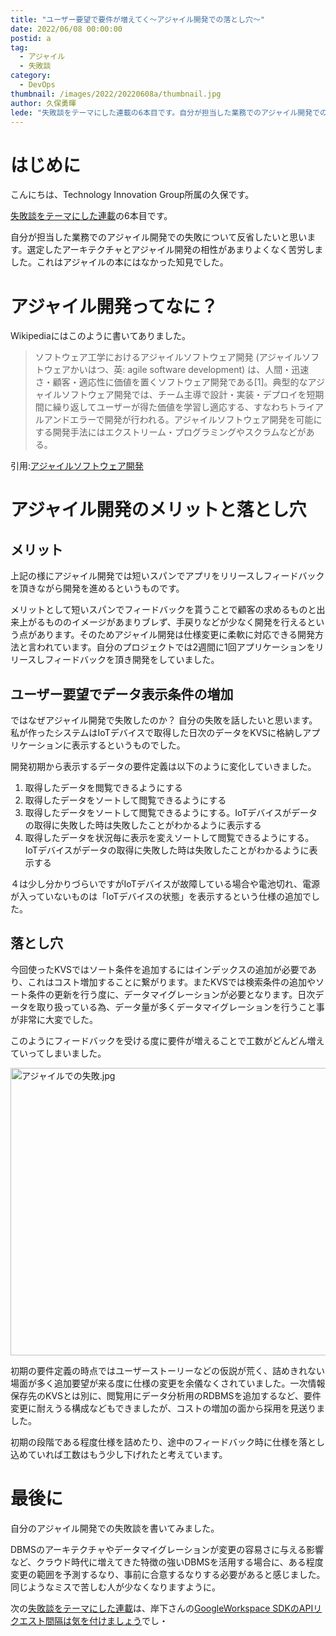 ```yaml
---
title: "ユーザー要望で要件が増えてく〜アジャイル開発での落とし穴〜"
date: 2022/06/08 00:00:00
postid: a
tag:
  - アジャイル
  - 失敗談
category:
  - DevOps
thumbnail: /images/2022/20220608a/thumbnail.jpg
author: 久保勇暉
lede: "失敗談をテーマにした連載の6本目です。自分が担当した業務でのアジャイル開発での失敗について反省したいと思います。選定したアーキテクチャとアジャイル開発の相性があまりよくなく苦労しました。これはアジャイルの本にはなかった知見でした。"
---
```

# はじめに

こんにちは、Technology Innovation Group所属の久保です。

[失敗談をテーマにした連載](/articles/20220601a/)の6本目です。

自分が担当した業務でのアジャイル開発での失敗について反省したいと思います。選定したアーキテクチャとアジャイル開発の相性があまりよくなく苦労しました。これはアジャイルの本にはなかった知見でした。

# アジャイル開発ってなに？

Wikipediaにはこのように書いてありました。

>ソフトウェア工学におけるアジャイルソフトウェア開発 (アジャイルソフトウェアかいはつ、英: agile software development) は、人間・迅速さ・顧客・適応性に価値を置くソフトウェア開発である[1]。典型的なアジャイルソフトウェア開発では、チーム主導で設計・実装・デプロイを短期間に繰り返してユーザーが得た価値を学習し適応する、すなわちトライアルアンドエラーで開発が行われる。アジャイルソフトウェア開発を可能にする開発手法にはエクストリーム・プログラミングやスクラムなどがある。

引用:[アジャイルソフトウェア開発](https://ja.wikipedia.org/wiki/%E3%82%A2%E3%82%B8%E3%83%A3%E3%82%A4%E3%83%AB%E3%82%BD%E3%83%95%E3%83%88%E3%82%A6%E3%82%A7%E3%82%A2%E9%96%8B%E7%99%BA)

# アジャイル開発のメリットと落とし穴

## メリット

上記の様にアジャイル開発では短いスパンでアプリをリリースしフィードバックを頂きながら開発を進めるというものです。

メリットとして短いスパンでフィードバックを貰うことで顧客の求めるものと出来上がるもののイメージがあまりブレず、手戻りなどが少なく開発を行えるという点があります。そのためアジャイル開発は仕様変更に柔軟に対応できる開発方法と言われています。自分のプロジェクトでは2週間に1回アプリケーションをリリースしフィードバックを頂き開発をしていました。

## ユーザー要望でデータ表示条件の増加

ではなぜアジャイル開発で失敗したのか？ 自分の失敗を話したいと思います。私が作ったシステムはIoTデバイスで取得した日次のデータをKVSに格納しアプリケーションに表示するというものでした。

開発初期から表示するデータの要件定義は以下のように変化していきました。

1. 取得したデータを閲覧できるようにする
1. 取得したデータをソートして閲覧できるようにする
1. 取得したデータをソートして閲覧できるようにする。IoTデバイスがデータの取得に失敗した時は失敗したことがわかるように表示する
1. 取得したデータを状況毎に表示を変えソートして閲覧できるようにする。IoTデバイスがデータの取得に失敗した時は失敗したことがわかるように表示する

４は少し分かりづらいですがIoTデバイスが故障している場合や電池切れ、電源が入っていないものは「IoTデバイスの状態」を表示するという仕様の追加でした。

## 落とし穴

今回使ったKVSではソート条件を追加するにはインデックスの追加が必要であり、これはコスト増加することに繋がります。またKVSでは検索条件の追加やソート条件の更新を行う度に、データマイグレーションが必要となります。日次データを取り扱っている為、データ量が多くデータマイグレーションを行うこと事が非常に大変でした。

このようにフィードバックを受ける度に要件が増えることで工数がどんどん増えていってしまいました。

<img src="/images/2022/20220608a/アジャイルでの失敗.jpg" alt="アジャイルでの失敗.jpg" width="915" height="460" loading="lazy">

初期の要件定義の時点ではユーザーストーリーなどの仮説が荒く、詰めきれない場面が多く追加要望が来る度に仕様の変更を余儀なくされていました。一次情報保存先のKVSとは別に、閲覧用にデータ分析用のRDBMSを追加するなど、要件変更に耐えうる構成などもできましたが、コストの増加の面から採用を見送りました。

初期の段階である程度仕様を詰めたり、途中のフィードバック時に仕様を落とし込めていれば工数はもう少し下げれたと考えています。

# 最後に

自分のアジャイル開発での失敗談を書いてみました。

DBMSのアーキテクチャやデータマイグレーションが変更の容易さに与える影響など、クラウド時代に増えてきた特徴の強いDBMSを活用する場合に、ある程度変更の範囲を予測するなり、事前に合意するなりする必要があると感じました。
同じようなミスで苦しむ人が少なくなりますように。

次の[失敗談をテーマにした連載](/articles/20220601a/)は、岸下さんの[GoogleWorkspace SDKのAPIリクエスト間隔は気を付けましょう](/articles/20220609a/)でし・
